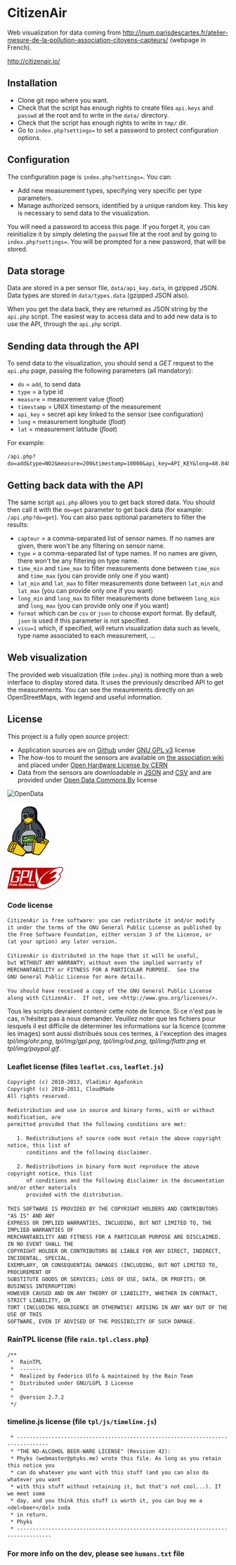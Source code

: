 CitizenAir
=====
Web visualization for data coming from http://jnum.parisdescartes.fr/atelier-mesure-de-la-pollution-association-citoyens-capteurs/ (webpage in French).

http://citizenair.io/

## Installation

* Clone git repo where you want.
* Check that the script has enough rights to create files `api.keys` and `passwd` at the root and to write in the `data/` directory.
* Check that the script has enough rights to write in `tmp/` dir.
* Go to `index.php?settings=` to set a password to protect configuration options.


## Configuration

The configuration page is `index.php?settings=`. You can:
* Add new measurement types, specifying very specific per type parameters.
* Manage authorized sensors, identified by a unique random key. This key is necessary to send data to the visualization.

You will need a password to access this page. If you forget it, you can reinitialize it by simply deleting the `passwd` file at the root and by going to `index.php?settings=`. You will be prompted for a new password, that will be stored.


## Data storage

Data are stored in a per sensor file, `data/api_key.data`, in gzipped JSON. Data types are stored in `data/types.data` (gzipped JSON also).

When you get the data back, they are returned as JSON string by the `api.php` script. The easiest way to access data and to add new data is to use the API, through the `api.php` script.


## Sending data through the API

To send data to the visualization, you should send a _GET_ request to the `api.php` page, passing the following parameters (all mandatory):
* `do` = `add`, to send data
* `type` = a type id
* `measure` = measurement value (_float_)
* `timestamp` = UNIX timestamp of the measurement
* `api_key` = secret api key linked to the sensor (see configuration)
* `long` = measurement longitude (_float_)
* `lat` = measurement latitude (_float_)

For example:
```
/api.php?do=add&type=NO2&measure=200&timestamp=10000&api_key=API_KEY&long=48.84874&lat=2.34211
```

## Getting back data with the API

The same script `api.php` allows you to get back stored data. You should then call it with the `do=get` parameter to get back data (for example: `/api.php?do=get`). You can also pass optional parameters to filter the results:
* `capteur` = a comma-separated list of sensor names. If no names are given, there won't be any filtering on sensor name.
* `type` = a comma-separated list of type names. If no names are given, there won't be any filtering on type name.
* `time_min` and `time_max` to filter measurements done between `time_min` and `time_max` (you can provide only one if you want)
* `lat_min` and `lat_max` to filter measurements done between `lat_min` and `lat_max` (you can provide only one if you want)
* `long_min` and `long_max` to filter measurements done between `long_min` and `long_max` (you can provide only one if you want)
* `format` which can be `csv` or `json` to choose export format. By default, `json` is used if this parameter is not specified.
* `visu=1` which, if specified, will return visualization data such as levels, type name associated to each measurement, …


## Web visualization

The provided web visualization (file `index.php`) is nothing more than a web interface to display stored data. It uses the previously described API to get the measurements. You can see the meaurements directly on an OpenStreetMaps, with legend and useful information.

## License

This project is a fully open source project:
* Application sources are on [Github](https://github.com/CitoyensCapteurs/CitizenAir) under [GNU GPL v3](https://www.gnu.org/copyleft/gpl.html) license 
* The how-tos to mount the sensors are available on [the association wiki](http://wiki.citoyenscapteurs.net/) and placed under [Open Hardware License by CERN](http://www.ohwr.org/projects/cernohl/wiki)
* Data from the sensors are downloadable in [JSON](https://fr.wikipedia.org/wiki/JSON) and [CSV](https://fr.wikipedia.org/wiki/Comma-separated_values) and are provided under [Open Data Commons By](http://opendatacommons.org/licenses/by/) license


![OpenData](http://assets.okfn.org/images/ok_buttons/od_80x23_orange_grey.png)

![OpenHardware](https://raw.githubusercontent.com/CitoyensCapteurs/CitizenAir/master/tpl/img/ohr.png)

![GPLv3](https://raw.githubusercontent.com/CitoyensCapteurs/CitizenAir/master/tpl/img/gpl.png)

### Code license

```
CitizenAir is free software: you can redistribute it and/or modify
it under the terms of the GNU General Public License as published by
the Free Software Foundation, either version 3 of the License, or
(at your option) any later version.

CitizenAir is distributed in the hope that it will be useful,
but WITHOUT ANY WARRANTY; without even the implied warranty of
MERCHANTABILITY or FITNESS FOR A PARTICULAR PURPOSE.  See the
GNU General Public License for more details.

You should have received a copy of the GNU General Public License
along with CitizenAir.  If not, see <http://www.gnu.org/licenses/>.
```
Tous les scripts devraient contenir cette note de licence. Si ce n'est pas le cas, n'hésitez pas à nous demander. Veuillez noter que les fichiers pour lesquels il est difficile de déterminer les informations sur la licence (comme les images) sont aussi distribués sous ces termes, à l'exception des images _tpl/img/ohr.png_, _tpl/img/gpl.png_, _tpl/img/od.png_, _tpl/img/flattr.png_ et _tpl/img/paypal.gif_.

### Leaflet license (files `leaflet.css`, `leaflet.js`)
```
Copyright (c) 2010-2013, Vladimir Agafonkin
Copyright (c) 2010-2011, CloudMade
All rights reserved.

Redistribution and use in source and binary forms, with or without modification, are
permitted provided that the following conditions are met:

   1. Redistributions of source code must retain the above copyright notice, this list of
      conditions and the following disclaimer.

   2. Redistributions in binary form must reproduce the above copyright notice, this list
      of conditions and the following disclaimer in the documentation and/or other materials
      provided with the distribution.

THIS SOFTWARE IS PROVIDED BY THE COPYRIGHT HOLDERS AND CONTRIBUTORS "AS IS" AND ANY
EXPRESS OR IMPLIED WARRANTIES, INCLUDING, BUT NOT LIMITED TO, THE IMPLIED WARRANTIES OF
MERCHANTABILITY AND FITNESS FOR A PARTICULAR PURPOSE ARE DISCLAIMED. IN NO EVENT SHALL THE
COPYRIGHT HOLDER OR CONTRIBUTORS BE LIABLE FOR ANY DIRECT, INDIRECT, INCIDENTAL, SPECIAL,
EXEMPLARY, OR CONSEQUENTIAL DAMAGES (INCLUDING, BUT NOT LIMITED TO, PROCUREMENT OF
SUBSTITUTE GOODS OR SERVICES; LOSS OF USE, DATA, OR PROFITS; OR BUSINESS INTERRUPTION)
HOWEVER CAUSED AND ON ANY THEORY OF LIABILITY, WHETHER IN CONTRACT, STRICT LIABILITY, OR
TORT (INCLUDING NEGLIGENCE OR OTHERWISE) ARISING IN ANY WAY OUT OF THE USE OF THIS
SOFTWARE, EVEN IF ADVISED OF THE POSSIBILITY OF SUCH DAMAGE.
```

### RainTPL license (file `rain.tpl.class.php`)
```
/**
 *  RainTPL
 *  -------
 *  Realized by Federico Ulfo & maintained by the Rain Team
 *  Distributed under GNU/LGPL 3 License
 *
 *  @version 2.7.2
 */
```

### timeline.js license (file `tpl/js/timeline.js`)

````
 * --------------------------------------------------------------------------------
 * "THE NO-ALCOHOL BEER-WARE LICENSE" (Revision 42):
 * Phyks (webmaster@phyks.me) wrote this file. As long as you retain this notice you
 * can do whatever you want with this stuff (and you can also do whatever you want
 * with this stuff without retaining it, but that's not cool...). If we meet some
 * day, and you think this stuff is worth it, you can buy me a <del>beer</del> soda
 * in return.
 * Phyks
 * ---------------------------------------------------------------------------------
````


### For more info on the dev, please see `humans.txt` file
